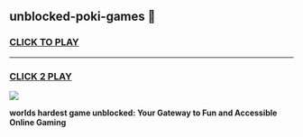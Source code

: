 
## unblocked-poki-games 👋
<h3>
<a href="https://premium.freeplayer.one?title=unblocked-poki-games&ref=14F">CLICK TO PLAY</a></h3>
<hr>

<h3>
<a href="https://premium.freeplayer.one?title=unblocked-poki-games&ref=14F">CLICK 2 PLAY</a>
  
</h3>

<a href="https://premium.freeplayer.one?title=unblocked-poki-games&ref=12F/"><img src="https://clearcache.store/games.png"></a>


**worlds hardest game unblocked: Your Gateway to Fun and Accessible Online Gaming**
